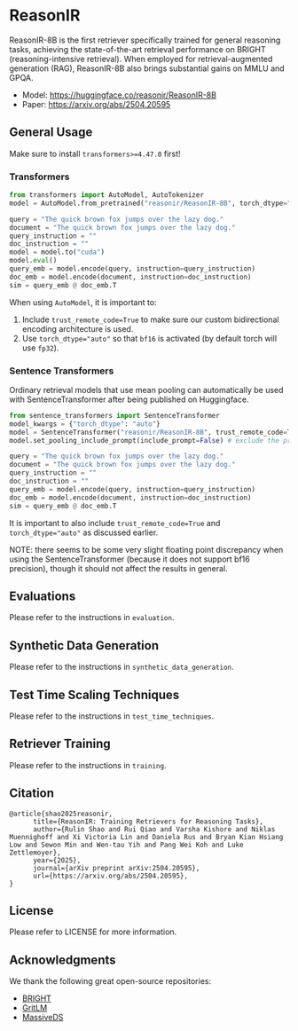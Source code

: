 # ReasonIR

ReasonIR-8B is the first retriever specifically trained for general reasoning tasks, achieving the state-of-the-art retrieval performance on BRIGHT (reasoning-intensive retrieval). 
When employed for retrieval-augmented generation (RAG), ReasonIR-8B also brings substantial gains on MMLU and GPQA.

- Model: https://huggingface.co/reasonir/ReasonIR-8B 
- Paper: https://arxiv.org/abs/2504.20595

## General Usage
Make sure to install `transformers>=4.47.0` first!

### Transformers

```python
from transformers import AutoModel, AutoTokenizer
model = AutoModel.from_pretrained("reasonir/ReasonIR-8B", torch_dtype="auto", trust_remote_code=True)

query = "The quick brown fox jumps over the lazy dog."
document = "The quick brown fox jumps over the lazy dog."
query_instruction = ""
doc_instruction = ""
model = model.to("cuda")
model.eval()
query_emb = model.encode(query, instruction=query_instruction)
doc_emb = model.encode(document, instruction=doc_instruction)
sim = query_emb @ doc_emb.T
```

When using `AutoModel`, it is important to: 

1. Include `trust_remote_code=True` to make sure our custom bidirectional encoding architecture is used.
2. Use `torch_dtype="auto"` so that `bf16` is activated (by default torch will use `fp32`).

### Sentence Transformers

Ordinary retrieval models that use mean pooling can automatically be used with SentenceTransformer after being published on Huggingface. 

```python
from sentence_transformers import SentenceTransformer
model_kwargs = {"torch_dtype": "auto"}
model = SentenceTransformer("reasonir/ReasonIR-8B", trust_remote_code=True, model_kwargs=model_kwargs)
model.set_pooling_include_prompt(include_prompt=False) # exclude the prompt during pooling

query = "The quick brown fox jumps over the lazy dog."
document = "The quick brown fox jumps over the lazy dog."
query_instruction = ""
doc_instruction = ""
query_emb = model.encode(query, instruction=query_instruction)
doc_emb = model.encode(document, instruction=doc_instruction)
sim = query_emb @ doc_emb.T
```

It is important to also include `trust_remote_code=True` and `torch_dtype="auto"` as discussed earlier. 

NOTE: there seems to be some very slight floating point discrepancy when using the SentenceTransformer (because it does not support bf16 precision), though it should not affect the results in general.

## Evaluations
Please refer to the instructions in `evaluation`.

## Synthetic Data Generation
Please refer to the instructions in `synthetic_data_generation`.

## Test Time Scaling Techniques
Please refer to the instructions in `test_time_techniques`.

## Retriever Training
Please refer to the instructions in `training`.

## Citation
```
@article{shao2025reasonir,
      title={ReasonIR: Training Retrievers for Reasoning Tasks}, 
      author={Rulin Shao and Rui Qiao and Varsha Kishore and Niklas Muennighoff and Xi Victoria Lin and Daniela Rus and Bryan Kian Hsiang Low and Sewon Min and Wen-tau Yih and Pang Wei Koh and Luke Zettlemoyer},
      year={2025},
      journal={arXiv preprint arXiv:2504.20595},
      url={https://arxiv.org/abs/2504.20595}, 
}
```

## License
Please refer to LICENSE for more information.

## Acknowledgments
We thank the following great open-source repositories:
- [BRIGHT](https://github.com/xlang-ai/BRIGHT)
- [GritLM](https://github.com/ContextualAI/gritlm)
- [MassiveDS](https://github.com/RulinShao/retrieval-scaling)
